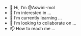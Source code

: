 - 👋 Hi, I’m @Aswini-mol
- 👀 I’m interested in ...
- 🌱 I’m currently learning ...
- 💞️ I’m looking to collaborate on ...
- 📫 How to reach me ...

<!---
Aswini-mol/Aswini-mol is a ✨ special ✨ repository because its `README.md` (this file) appears on your GitHub profile.
You can click the Preview link to take a look at your changes.
--->
